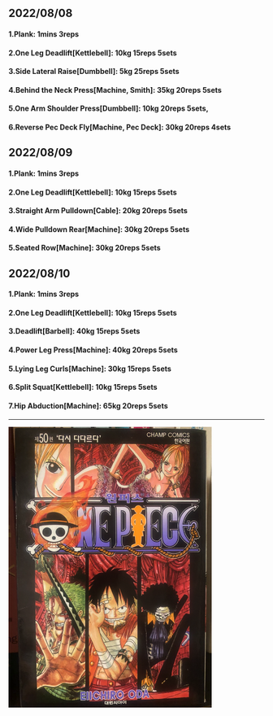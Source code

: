 ## 2022/08/08
#### 1.Plank: 1mins 3reps
#### 2.One Leg Deadlift\[Kettlebell\]: 10kg 15reps 5sets
#### 3.Side Lateral Raise\[Dumbbell\]: 5kg 25reps 5sets
#### 4.Behind the Neck Press\[Machine, Smith\]: 35kg 20reps 5sets
#### 5.One Arm Shoulder Press\[Dumbbell\]: 10kg 20reps 5sets, 
#### 6.Reverse Pec Deck Fly\[Machine, Pec Deck\]: 30kg 20reps 4sets

## 2022/08/09
#### 1.Plank: 1mins 3reps
#### 2.One Leg Deadlift\[Kettlebell\]: 10kg 15reps 5sets
#### 3.Straight Arm Pulldown\[Cable\]: 20kg 20reps 5sets
#### 4.Wide Pulldown Rear\[Machine\]: 30kg 20reps 5sets
#### 5.Seated Row\[Machine\]: 30kg 20reps 5sets

## 2022/08/10
#### 1.Plank: 1mins 3reps
#### 2.One Leg Deadlift\[Kettlebell\]: 10kg 15reps 5sets
#### 3.Deadlift\[Barbell\]: 40kg 15reps 5sets
#### 4.Power Leg Press\[Machine\]: 40kg 20reps 5sets
#### 5.Lying Leg Curls\[Machine\]: 30kg 15reps 5sets
#### 6.Split Squat\[Kettlebell\]: 10kg 15reps 5sets
#### 7.Hip Abduction\[Machine\]: 65kg 20reps 5sets

---
<img src='./_resources/__050.png' width='400px' />
